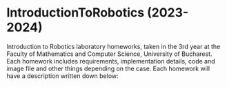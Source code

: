 # IntroductionToRobotics (2023-2024)

Introduction to Robotics laboratory homeworks, taken in the 3rd year at the Faculty of Mathematics and Computer Science, University of Bucharest. Each homework includes requirements, implementation details, code and image file and other things depending on the case. Each homework will have a description written down below:
